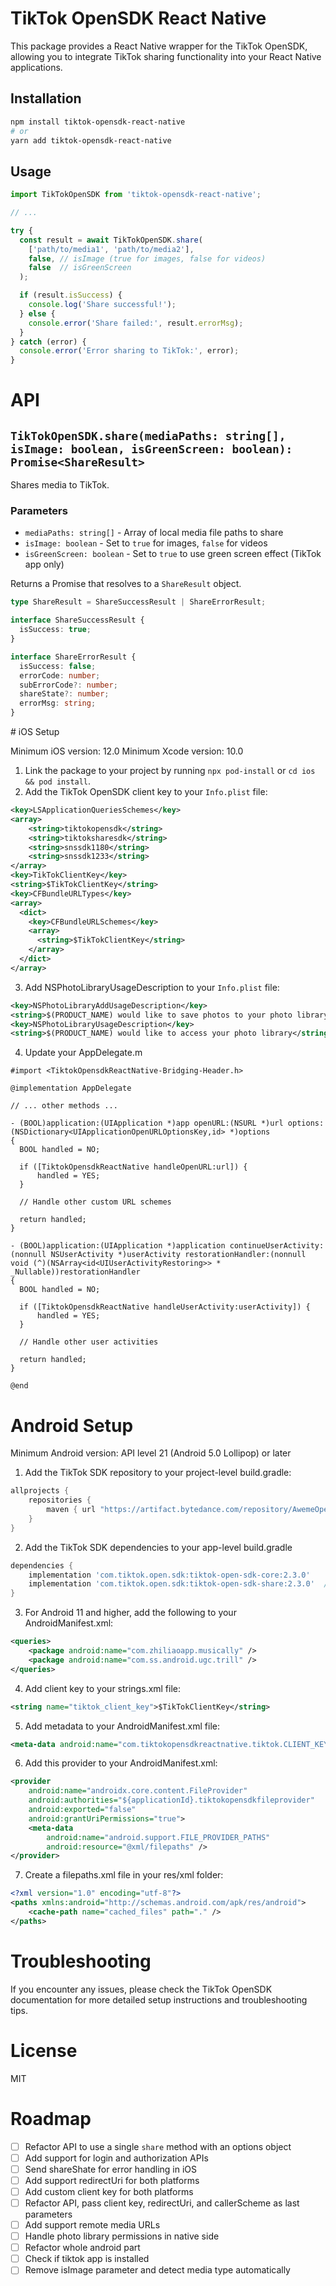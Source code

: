 # TikTok OpenSDK React Native

This package provides a React Native wrapper for the TikTok OpenSDK, allowing you to integrate TikTok sharing functionality into your React Native applications.

## Installation

```bash
npm install tiktok-opensdk-react-native
# or
yarn add tiktok-opensdk-react-native
````

## Usage

```javascript
import TikTokOpenSDK from 'tiktok-opensdk-react-native';

// ...

try {
  const result = await TikTokOpenSDK.share(
    ['path/to/media1', 'path/to/media2'],
    false, // isImage (true for images, false for videos)
    false  // isGreenScreen
  );

  if (result.isSuccess) {
    console.log('Share successful!');
  } else {
    console.error('Share failed:', result.errorMsg);
  }
} catch (error) {
  console.error('Error sharing to TikTok:', error);
}
```

# API

## `TikTokOpenSDK.share(mediaPaths: string[], isImage: boolean, isGreenScreen: boolean): Promise<ShareResult>`
<!-- Shares media to TikTok.

mediaUrls: Array of local media file URLs to share
isImage: Set to true for images, false for videos
isGreenScreen: Set to true to use green screen effect (TikTok app only) -->
Shares media to TikTok.

### Parameters

- `mediaPaths: string[]` - Array of local media file paths to share
- `isImage: boolean` - Set to `true` for images, `false` for videos
- `isGreenScreen: boolean` - Set to `true` to use green screen effect (TikTok app only)

Returns a Promise that resolves to a `ShareResult` object.

```typescript
type ShareResult = ShareSuccessResult | ShareErrorResult;

interface ShareSuccessResult {
  isSuccess: true;
}

interface ShareErrorResult {
  isSuccess: false;
  errorCode: number;
  subErrorCode?: number;
  shareState?: number;
  errorMsg: string;
}
```

# iOS Setup

Minimum iOS version: 12.0
Minimum Xcode version: 10.0

1. Link the package to your project by running `npx pod-install` or `cd ios && pod install`.
2. Add the TikTok OpenSDK client key to your `Info.plist` file:

```xml
<key>LSApplicationQueriesSchemes</key>
<array>
    <string>tiktokopensdk</string>
    <string>tiktoksharesdk</string>
    <string>snssdk1180</string>
    <string>snssdk1233</string>
</array>
<key>TikTokClientKey</key>
<string>$TikTokClientKey</string>
<key>CFBundleURLTypes</key>
<array>
  <dict>
    <key>CFBundleURLSchemes</key>
    <array>
      <string>$TikTokClientKey</string>
    </array>
  </dict>
</array>
```

3. Add NSPhotoLibraryUsageDescription to your `Info.plist` file:

```xml
<key>NSPhotoLibraryAddUsageDescription</key>
<string>$(PRODUCT_NAME) would like to save photos to your photo library</string>
<key>NSPhotoLibraryUsageDescription</key>
<string>$(PRODUCT_NAME) would like to access your photo library</string>
```

4. Update your AppDelegate.m

```objc
#import <TiktokOpensdkReactNative-Bridging-Header.h>

@implementation AppDelegate

// ... other methods ...

- (BOOL)application:(UIApplication *)app openURL:(NSURL *)url options:(NSDictionary<UIApplicationOpenURLOptionsKey,id> *)options
{
  BOOL handled = NO;

  if ([TiktokOpensdkReactNative handleOpenURL:url]) {
      handled = YES;
  }

  // Handle other custom URL schemes

  return handled;
}

- (BOOL)application:(UIApplication *)application continueUserActivity:(nonnull NSUserActivity *)userActivity restorationHandler:(nonnull void (^)(NSArray<id<UIUserActivityRestoring>> * _Nullable))restorationHandler
{
  BOOL handled = NO;

  if ([TiktokOpensdkReactNative handleUserActivity:userActivity]) {
      handled = YES;
  }

  // Handle other user activities

  return handled;
}

@end
```

# Android Setup

Minimum Android version: API level 21 (Android 5.0 Lollipop) or later

1. Add the TikTok SDK repository to your project-level build.gradle:

```gradle
allprojects {
    repositories {
        maven { url "https://artifact.bytedance.com/repository/AwemeOpenSDK" }
    }
}
```

2. Add the TikTok SDK dependencies to your app-level build.gradle

```gradle
dependencies {
    implementation 'com.tiktok.open.sdk:tiktok-open-sdk-core:2.3.0'
    implementation 'com.tiktok.open.sdk:tiktok-open-sdk-share:2.3.0'  // for share API
}
```

3. For Android 11 and higher, add the following to your AndroidManifest.xml:

```xml
<queries>
    <package android:name="com.zhiliaoapp.musically" />
    <package android:name="com.ss.android.ugc.trill" />
</queries>
```

4. Add client key to your strings.xml file:

```xml
<string name="tiktok_client_key">$TikTokClientKey</string>
```

5. Add metadata to your AndroidManifest.xml file:

```xml
<meta-data android:name="com.tiktokopensdkreactnative.tiktok.CLIENT_KEY" android:value="@string/tiktok_client_key" />
```

6. Add this provider to your AndroidManifest.xml:
```xml
<provider
    android:name="androidx.core.content.FileProvider"
    android:authorities="${applicationId}.tiktokopensdkfileprovider"
    android:exported="false"
    android:grantUriPermissions="true">
    <meta-data
        android:name="android.support.FILE_PROVIDER_PATHS"
        android:resource="@xml/filepaths" />
</provider>
```

7. Create a filepaths.xml file in your res/xml folder:

```xml
<?xml version="1.0" encoding="utf-8"?>
<paths xmlns:android="http://schemas.android.com/apk/res/android">
    <cache-path name="cached_files" path="." />
</paths>
```

# Troubleshooting

If you encounter any issues, please check the TikTok OpenSDK documentation for more detailed setup instructions and troubleshooting tips.

# License

MIT

# Roadmap

- [ ] Refactor API to use a single `share` method with an options object
- [ ] Add support for login and authorization APIs
- [ ] Send shareShate for error handling in iOS
- [ ] Add support redirectUri for both platforms
- [ ] Add custom client key for both platforms
- [ ] Refactor API, pass client key, redirectUri, and callerScheme as last parameters
- [ ] Add support remote media URLs
- [ ] Handle photo library permissions in native side
- [ ] Refactor whole android part
- [ ] Check if tiktok app is installed
- [ ] Remove isImage parameter and detect media type automatically